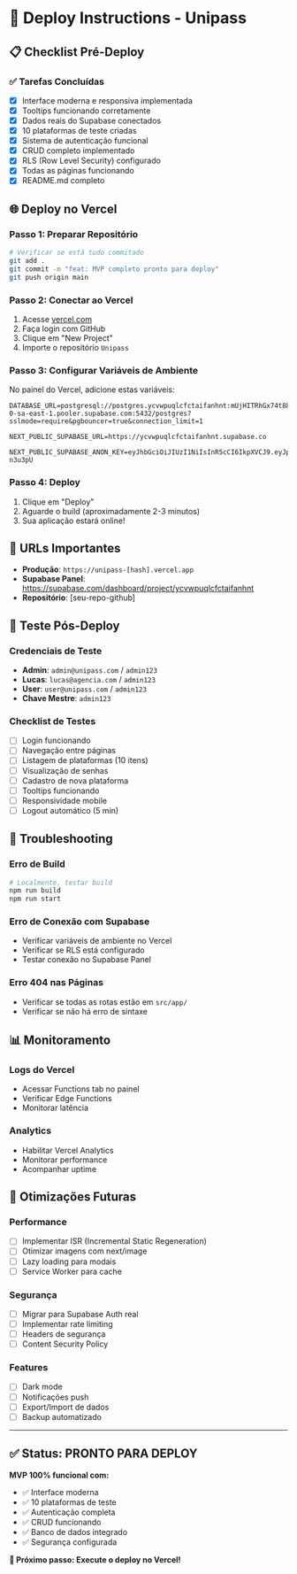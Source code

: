 # 🚀 Deploy Instructions - Unipass

## 📋 Checklist Pré-Deploy

### ✅ **Tarefas Concluídas**
- [x] Interface moderna e responsiva implementada
- [x] Tooltips funcionando corretamente
- [x] Dados reais do Supabase conectados
- [x] 10 plataformas de teste criadas
- [x] Sistema de autenticação funcional
- [x] CRUD completo implementado
- [x] RLS (Row Level Security) configurado
- [x] Todas as páginas funcionando
- [x] README.md completo

## 🌐 Deploy no Vercel

### **Passo 1: Preparar Repositório**
```bash
# Verificar se está tudo commitado
git add .
git commit -m "feat: MVP completo pronto para deploy"
git push origin main
```

### **Passo 2: Conectar ao Vercel**
1. Acesse [vercel.com](https://vercel.com)
2. Faça login com GitHub
3. Clique em "New Project"
4. Importe o repositório `Unipass`

### **Passo 3: Configurar Variáveis de Ambiente**
No painel do Vercel, adicione estas variáveis:

```env
DATABASE_URL=postgresql://postgres.ycvwpuqlcfctaifanhnt:mUjHITRhGx74t88B@aws-0-sa-east-1.pooler.supabase.com:5432/postgres?sslmode=require&pgbouncer=true&connection_limit=1

NEXT_PUBLIC_SUPABASE_URL=https://ycvwpuqlcfctaifanhnt.supabase.co

NEXT_PUBLIC_SUPABASE_ANON_KEY=eyJhbGciOiJIUzI1NiIsInR5cCI6IkpXVCJ9.eyJpc3MiOiJzdXBhYmFzZSIsInJlZiI6InljdndwdXFsY2ZjdGFpZmFuaG50Iiwicm9sZSI6ImFub24iLCJpYXQiOjE3Mzc1Mzk0NzUsImV4cCI6MjA1MzExNTQ3NX0.1HrBCPYdS8EvQCSTwKqbK0eSJOGTCL3m7Wdh-n3u3pU
```

### **Passo 4: Deploy**
1. Clique em "Deploy"
2. Aguarde o build (aproximadamente 2-3 minutos)
3. Sua aplicação estará online!

## 🔗 URLs Importantes

- **Produção**: `https://unipass-[hash].vercel.app`
- **Supabase Panel**: https://supabase.com/dashboard/project/ycvwpuqlcfctaifanhnt
- **Repositório**: [seu-repo-github]

## 🧪 Teste Pós-Deploy

### **Credenciais de Teste**
- **Admin**: `admin@unipass.com` / `admin123`
- **Lucas**: `lucas@agencia.com` / `admin123`
- **User**: `user@unipass.com` / `admin123`
- **Chave Mestre**: `admin123`

### **Checklist de Testes**
- [ ] Login funcionando
- [ ] Navegação entre páginas
- [ ] Listagem de plataformas (10 itens)
- [ ] Visualização de senhas
- [ ] Cadastro de nova plataforma
- [ ] Tooltips funcionando
- [ ] Responsividade mobile
- [ ] Logout automático (5 min)

## 🔧 Troubleshooting

### **Erro de Build**
```bash
# Localmente, testar build
npm run build
npm run start
```

### **Erro de Conexão com Supabase**
- Verificar variáveis de ambiente no Vercel
- Verificar se RLS está configurado
- Testar conexão no Supabase Panel

### **Erro 404 nas Páginas**
- Verificar se todas as rotas estão em `src/app/`
- Verificar se não há erro de sintaxe

## 📊 Monitoramento

### **Logs do Vercel**
- Acessar Functions tab no painel
- Verificar Edge Functions
- Monitorar latência

### **Analytics**
- Habilitar Vercel Analytics
- Monitorar performance
- Acompanhar uptime

## 🚀 Otimizações Futuras

### **Performance**
- [ ] Implementar ISR (Incremental Static Regeneration)
- [ ] Otimizar imagens com next/image
- [ ] Lazy loading para modais
- [ ] Service Worker para cache

### **Segurança**
- [ ] Migrar para Supabase Auth real
- [ ] Implementar rate limiting
- [ ] Headers de segurança
- [ ] Content Security Policy

### **Features**
- [ ] Dark mode
- [ ] Notificações push
- [ ] Export/Import de dados
- [ ] Backup automatizado

---

## ✅ Status: **PRONTO PARA DEPLOY**

**MVP 100% funcional com:**
- ✅ Interface moderna
- ✅ 10 plataformas de teste
- ✅ Autenticação completa
- ✅ CRUD funcionando
- ✅ Banco de dados integrado
- ✅ Segurança configurada

**🎯 Próximo passo: Execute o deploy no Vercel!**
